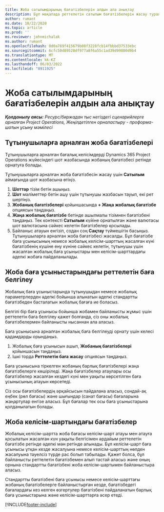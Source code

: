 ```yaml
---
title: Жоба сатылымдарының бағатізбелерін алдын ала анықтау
description: Бұл мақалада реттелетін сатылым бағатізбелерін жасау туралы ақпарат беріледі.
author: rumant
ms.date: 10/22/2020
ms.topic: article
ms.prod: ''
ms.reviewer: johnmichalak
ms.author: rumant
ms.openlocfilehash: 8d0a769f415679b08f3228fcb14fbbbd37533ebc
ms.sourcegitcommit: 6cfc50d89528df977a8f6a55c1ad39d99800d9b4
ms.translationtype: MT
ms.contentlocale: kk-KZ
ms.lasthandoff: 06/03/2022
ms.locfileid: "8911925"
---
```

# <a name="override-project-sales-price-lists"></a>Жоба сатылымдарының бағатізбелерін алдын ала анықтау

_**Қолданылу аясы:** Ресурс/биржадан тыс негіздегі сценарийлерге арналған Project Operations, Жеңілдетілген орналастыру - проформа-шотын ұсыну мәмілесі_

## <a name="customer-specific-project-price-lists"></a>Тұтынушыларға арналған жоба бағатізбелері

Тұтынушыларға арналған бағалық келісімдерді Dynamics 365 Project Operations жүйесіндегі шот жазбасында жобаның бағатізбесі ретінде орнатуға болады.

Тұтынушыларға арналған жоба бағатізбесін жасау үшін **Сатылым** аймағында шот жазбасына өтіңіз.

1. **Шоттар** тізім бетін ашыңыз.
2. **Шот** мәліметтер бетін ашу үшін тұтынушы жазбасын тауып, екі рет шертіңіз.
3. **Жобаның бағатізбелері** қойыншасында **+ Жаңа жобалық бағатізбе** опциясын таңдаңыз.
4. **Жаңа жобалық бағатізбе** бетінде ашылмалы тізімнен бағатізбені таңдаңыз. Тек контексті **Сатылым** күйіне орнатылған және валютасы шот валютасына сәйкес келетін бағатізбелер қосылады.
5. Байланыс атауын енгізіп, содан соң **Сақтау** түймешігін басыңыз. Тұтынушыларға арналған жоба бағатізбесі жасалды. Бұл бағатізбе баға ұсынысының немесе жобалық келісім-шарттың жасалған күні бағатізбенің күшіне ену күніне сәйкес келетін, тұтынушы үшін жасалған жобалық баға ұсыныстары мен келісім-шарттардағы әдепкі жобаға пайдаланылады.

## <a name="custom-pricing-on-project-quotes"></a>Жоба баға ұсыныстарындағы реттелетін баға белгілеу

Жобалық баға ұсыныстарында тұтынушыдан немесе жобалық параметрлерден әдепкі бойынша алынатын әдепкі стандартты бағатізбеден басталатын жобалық бағаға ие боласыз.

Белгілі бір баға ұсынысы бойынша жобамен байланысты жұмыс үшін реттелетін баға белгілеу қажет болғанда, сіз оны жобалық бағатізбелермен байланысты нысаннан ала аласыз.

Баға ұсынысына арналған жобалық баға белгілеуді орнату үшін келесі қадамдарды орындаңыз.

1. Жобалық баға ұсынысын ашып, **Жобаның бағатізбелері** қойыншасын таңдаңыз.
2. Ішкі торда **Реттелетін баға жасау** опциясын таңдаңыз.

Баға ұсынысына тіркелген жобаның барлық бағатізбелері жаңа бағатізбелерге көшіріледі. Жаңа бағатізбелер атаулары осы бағатізбелер жасалған кездегі күні мен уақыты көрсетілген баға ұсынысының атауын көрсетеді.

Сіз осы бағатізбелердің әрқайсысын пайдалана аласыз, сондай-ақ еңбек (рөл бағасы) және шығындар (санат бағасы) бағаларына жаңартулар енгізе аласыз. Бұл бағалар тек осы баға ұсыныстарына қолданылатын болады.

## <a name="price-lists-on-a-project-contract"></a>Жоба келісім-шартындағы бағатізбелер

Жобалық келісім-шартта жоба бағасы келісім-шарт атауы мен атауға қосылатын жасалған күн уақыты белгісімен әрдайым реттелетін бағатізбе ретінде әдепкі мән ретінде алынады. Бұл келісім-шарт баға ұсынысы ұтқан кезде жасалуына немесе келісім-шарттың нөлден жасалуына тәуелсіз түрде рас болып табылады. Қажет болса, бұл байланысты реттелетін бағатізбемен алып тастай аласыз және оның орнына стандартты бағатізбені жоба келісім-шартымен байланыстыра аласыз.

Стандартты бағатізбені баға ұсынысы немесе келісім-шарттағы жобаның бағатізбелерге байланыстырған кезде, бағатізбедегі бағалардағы кез келген өзгертулер бағатізбені пайдаланатын барлық баға ұсыныстарына және келісім-шарттарға әсер етеді.


[!INCLUDE[footer-include](../includes/footer-banner.md)]